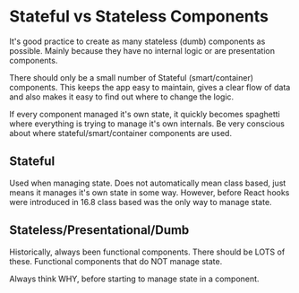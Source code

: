 # Stateful vs Stateless Components

It's good practice to create as many stateless (dumb) components as possible. Mainly because they have no internal logic or are presentation components. 

There should only be a small number of Stateful (smart/container) components. This keeps the app easy to maintain, gives a clear flow of data and also makes it easy to find out where to change the logic.

If every component managed it's own state, it quickly becomes spaghetti where everything is trying to manage it's own internals. Be very conscious about where stateful/smart/container components are used.

## Stateful

Used when managing state. Does not automatically mean class based, just means it manages it's own state in some way. However, before React hooks were introduced in 16.8 class based was the only way to manage state. 

## Stateless/Presentational/Dumb

Historically, always been functional components. There should be LOTS of these. Functional components that do NOT manage state.

Always think WHY, before starting to manage state in a component.